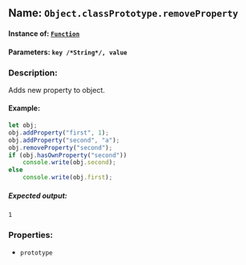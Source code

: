 ## Name: `Object.classPrototype.removeProperty`

#### Instance of: [`Function`](Function.md)

#### Parameters: `key /*String*/, value`

### Description:

Adds new property to object.

#### Example:

```js
let obj;
obj.addProperty("first", 1);
obj.addProperty("second", "a");
obj.removeProperty("second");
if (obj.hasOwnProperty("second"))
    console.write(obj.second);
else
    console.write(obj.first);
```

##### Expected output:

```
1
```

### Properties:

- `prototype`


